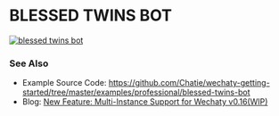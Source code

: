 # BLESSED TWINS BOT

[![blessed twins bot](https://chatie.github.io/wechaty/images/blessed-twins-bot.png)](https://asciinema.org/a/177857)

### See Also

* Example Source Code: <https://github.com/Chatie/wechaty-getting-started/tree/master/examples/professional/blessed-twins-bot>
* Blog: [New Feature: Multi-Instance Support for Wechaty v0.16(WIP)](https://blog.chatie.io/blessed-twins-bot/)
